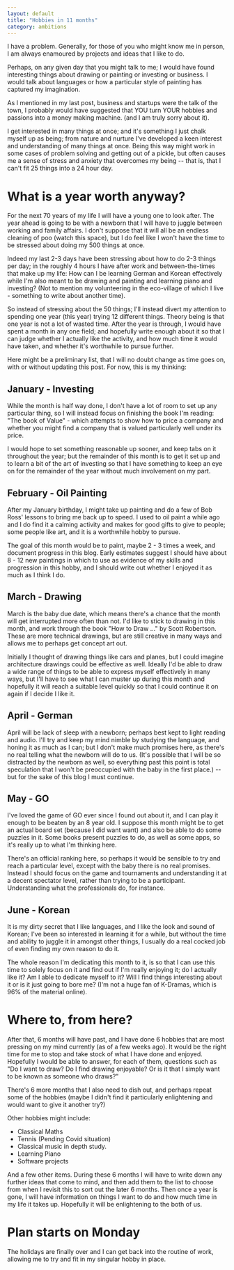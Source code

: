 ```yaml
---
layout: default
title: "Hobbies in 11 months"
category: ambitions
---
```


I have a problem. Generally, for those of you who might know me in person, I am always enamoured by projects and ideas that I like to do.

Perhaps, on any given day that you might talk to me; I would have found interesting things about drawing or painting or investing or business. I would talk about languages or how a particular style of painting has captured my imagination. 

As I mentioned in my last post, business and startups were the talk of the town, I probably would have suggested that YOU turn YOUR hobbies and passions into a money making machine. (and I am truly sorry about it). 

I get interested in many things at once; and it's something I just chalk myself up as being; from nature and nurture I've developed a keen interest and understanding of many things at once. Being this way might work in some cases of problem solving and getting out of a pickle, but often causes me a sense of stress and anxiety that overcomes my being -- that is, that I can't fit 25 things into a 24 hour day. 

# What is a year worth anyway? 

For the next 70 years of my life I will have a young one to look after. The year ahead is going to be with a newborn that I will have to juggle between working and family affairs. I don't suppose that it will all be an endless cleaning of poo (watch this space), but I do feel like I won't have the time to be stressed about doing my 500 things at once. 

Indeed my last 2-3 days have been stressing about how to do 2-3 things per day; in the roughly 4 hours I have after work and between-the-times that make up my life: How can I be learning German and Korean effectively while I'm also meant to be drawing and painting and learning piano and investing? (Not to mention my volunteering in the eco-village of which I live - something to write about another time).

So instead of stressing about the 50 things; I'll instead divert my attention to spending one year (this year) trying 12 different things. Theory being is that one year is not a lot of wasted time. After the year is through, I would have spent a month in any one field; and hopefully write enough about it so that I can judge whether I actually like the activity, and how much time it would have taken, and whether it's worthwhile to pursue further.

Here might be a preliminary list, that I will no doubt change as time goes on, with or without updating this post. For now, this is my thinking:

## January - Investing

While the month is half way done, I don't have a lot of room to set up any particular thing, so I will instead focus on finishing the book I'm reading: "The book of Value" - which attempts to show how to price a company and whether you might find a company that is valued particularly well under its price. 

I would hope to set something reasonable up sooner, and keep tabs on it throughout the year; but the remainder of this month is to get it set up and to learn a bit of the art of investing so that I have something to keep an eye on for the remainder of the year without much involvement on my part. 

## February - Oil Painting

After my January birthday, I might take up painting and do a few of Bob Ross' lessons to bring me back up to speed. I used to oil paint a while ago and I do find it a calming activity and makes for good gifts to give to people; some people like art, and it is a worthwhile hobby to pursue.

The goal of this month would be to paint, maybe 2 - 3 times a week, and document progress in this blog. Early estimates suggest I should have about 8 - 12 new paintings in which to use as evidence of my skills and progression in this hobby, and I should write out whether I enjoyed it as much as I think I do. 

## March - Drawing

March is the baby due date, which means there's a chance that the month will get interrupted more often than not. I'd like to stick to drawing in this month, and work through the book "How to Draw ..." by Scott Robertson. These are more technical drawings, but are still creative in many ways and allows me to perhaps get concept art out. 

Initially I thought of drawing things like cars and planes, but I could imagine architecture drawings could be effective as well. Ideally I'd be able to draw a wide range of things to be able to express myself effectively in many ways, but I'll have to see what I can muster up during this month and hopefully it will reach a suitable level quickly so that I could continue it on again if I decide I like it. 

## April - German 

April will be lack of sleep with a newborn; perhaps best kept to light reading and audio. I'll try and keep my mind nimble by studying the language, and honing it as much as I can; but I don't make much promises here, as there's no real telling what the newborn will do to us. (It's possible that I will be so distracted by the newborn as well, so everything past this point is total speculation that I won't be preoccupied with the baby in the first place.) -- but for the sake of this blog I must continue.

## May - GO

I've loved the game of GO ever since I found out about it, and I can play it enough to be beaten by an 8 year old. I suppose this month might be to get an actual board set (because I did want want) and also be able to do some puzzles in it. Some books present puzzles to do, as well as some apps, so it's really up to what I'm thinking here. 

There's an official ranking here, so perhaps it would be sensible to try and reach a particular level, except with the baby there is no real promises. Instead I should focus on the game and tournaments and understanding it at a decent spectator level, rather than trying to be a participant. Understanding what the professionals do, for instance.

## June - Korean

It is my dirty secret that I like languages, and I like the look and sound of Korean; I've been so interested in learning it for a while, but without the time and ability to juggle it in amongst other things, I usually do a real cocked job of even finding my own reason to do it.

The whole reason I'm dedicating this month to it, is so that I can use this time to solely focus on it and find out if I'm really enjoying it; do I actually like it? Am I able to dedicate myself to it? Will I find things interesting about it or is it just going to bore me? (I'm not a huge fan of K-Dramas, which is 96% of the material online).

# Where to, from here? 

After that, 6 months will have past, and I have done 6 hobbies that are most pressing on my mind currently (as of a few weeks ago). It would be the right time for me to stop and take stock of what I have done and enjoyed. Hopefully I would be able to answer, for each of them, questions such as "Do I want to draw? Do I find drawing enjoyable? Or is it that I simply want to be known as someone who draws?"

There's 6 more months that I also need to dish out, and perhaps repeat some of the hobbies (maybe I didn't find it particularly enlightening and would want to give it another try?) 

Other hobbies might include:

* Classical Maths
* Tennis (Pending Covid situation)
* Classical music in depth study.
* Learning Piano
* Software projects

And a few other items. During these 6 months I will have to write down any further ideas that come to mind, and then add them to the list to choose from when I revisit this to sort out the later 6 months. Then once a year is gone, I will have information on things I want to do and how much time in my life it takes up. Hopefully it will be enlightening to the both of us.

# Plan starts on Monday

The holidays are finally over and I can get back into the routine of work, allowing me to try and fit in my singular hobby in place.
